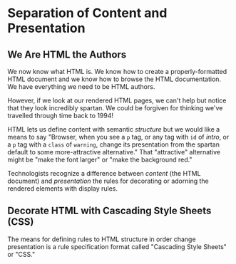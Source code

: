 # Separation of Content and Presentation

## We Are HTML the Authors

We now know what HTML is. We know how to create a properly-formatted HTML
document and we know how to browse the HTML documentation. We have everything
we need to be HTML authors.

However, if we look at our rendered HTML pages, we can't help but notice that
they look incredibly spartan. We could be forgiven for thinking we've travelled
through time back to 1994!

HTML lets us define content with semantic _structure_ but we would like a means
to say "Browser, when you see a `p` tag, or any tag with `id` of _intro_, or a
`p` tag with a `class` of `warning`, change its presentation from the spartan
default to some more-attractive alternative."  That "attractive" alternative
might be "make the font larger" or "make the background red."

Technologists recognize a difference between _content_ (the HTML document) and
_presentation_ the rules for decorating or adorning the rendered elements with
display rules.

## Decorate HTML with Cascading Style Sheets (CSS)

The means for defining rules to HTML structure in order change presentation is
a rule specification format called "Cascading Style Sheets" or "CSS."
